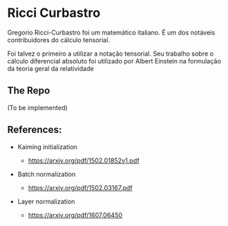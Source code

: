
# Ricci Curbastro

Gregorio Ricci-Curbastro foi um matemático italiano. É um dos notáveis contribuidores do cálculo tensorial.

Foi talvez o primeiro a utilizar a notação tensorial. Seu trabalho sobre o cálculo diferencial absoluto foi utilizado por Albert Einstein na formulação da teoria geral da relatividade

## The Repo

(To be implemented)


## References:
- Kaiming initialization 
    
    - https://arxiv.org/pdf/1502.01852v1.pdf

- Batch normalization

    - https://arxiv.org/pdf/1502.03167.pdf

- Layer normalization

    - https://arxiv.org/pdf/1607.06450